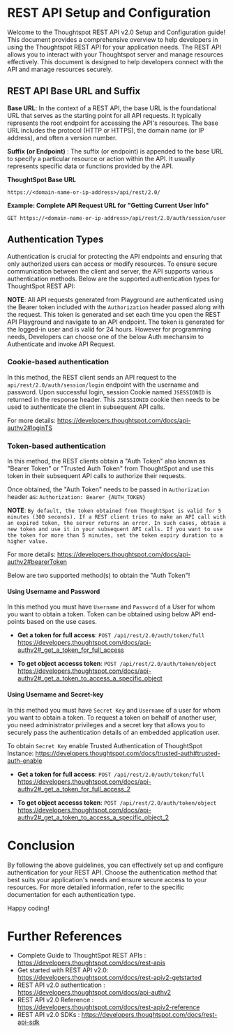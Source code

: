 # REST API Setup and Configuration
Welcome to the Thoughtspot REST API v2.0 Setup and Configuration guide! This document provides a comprehensive overview to help developers in using
the Thoughtspot REST API for your application needs. The REST API allows you to interact with your Thoughtspot server and manage resources effectively.
This document is designed to help developers connect with the API and manage resources securely.

## REST API Base URL and Suffix
**Base URL**: In the context of a REST API, the base URL is the foundational URL that serves as the starting point for all API requests.
It typically represents the root endpoint for accessing the API's resources. The base URL includes the protocol (HTTP or HTTPS), the domain name (or IP address), and
often a version number.

**Suffix (or Endpoint)** : The suffix (or endpoint) is appended to the base URL to specify a particular resource or action within the API.
It usually represents specific data or functions provided by the API.

**ThoughtSpot Base URL**
```
https://<domain-name-or-ip-address>/api/rest/2.0/
```

**Example: Complete API Request URL for "Getting Current User Info"**
```
GET https://<domain-name-or-ip-address>/api/rest/2.0/auth/session/user
```

## Authentication Types
Authentication is crucial for protecting the API endpoints and ensuring that only authorized users can access or modify resources.
To ensure secure communication between the client and server, the API supports various authentication methods. Below are the supported
authentication types for ThoughtSpot REST API:

**NOTE**: All API requests generated from Playground are authenticated using the Bearer token included with the `Authorization` header passed along with the request.
This token is generated and set each time you open the REST API Playground and navigate to an API endpoint. The token is generated for the logged-in user and is valid for 24 hours.
However for programming needs, Developers can choose one of the below Auth mechansim to Authenticate and invoke API Request.

### Cookie-based authentication
In this method, the REST client sends an API request to the `api/rest/2.0/auth/session/login` endpoint with the username and password. Upon successful login, session Cookie named `JSESSIONID` is returned in the response header. This `JSESSIONID` cookie then needs to be used to authenticate the client in subsequent API calls.

For more details: https://developers.thoughtspot.com/docs/api-authv2#loginTS


### Token-based authentication
In this method, the REST clients obtain a "Auth Token" also known as "Bearer Token" or "Trusted Auth Token" from ThoughtSpot and use this token in their subsequent API calls to authorize their requests.

Once obtained, the "Auth Token" needs to be passed in `Authorization` header as:
`Authorization: Bearer {AUTH_TOKEN}`

**NOTE**: `By default, the token obtained from ThoughtSpot is valid for 5 minutes (300 seconds). If a REST client tries to make an API call with an expired token, the server returns an error. In such cases, obtain a new token and use it in your subsequent API calls. If you want to use the token for more than 5 minutes, set the token expiry duration to a higher value.`


For more details: https://developers.thoughtspot.com/docs/api-authv2#bearerToken

Below are two supported method(s) to obtain the "Auth Token"!

#### Using Username and Password
In this method you must have `Username` and `Password` of a User for whom you want to obtain a token. Token can be obtained using below API end-points based on the use cases.

* **Get a token for full access**: `POST /api/rest/2.0/auth/token/full`
https://developers.thoughtspot.com/docs/api-authv2#_get_a_token_for_full_access

* **To get object accesss token**: `POST /api/rest/2.0/auth/token/object`
https://developers.thoughtspot.com/docs/api-authv2#_get_a_token_to_access_a_specific_object


#### Using Username and Secret-key
In this method you must have `Secret Key` and `Username` of a user for whom you want to obtain a token. To request a token on behalf of another user, you need administrator privileges and a secret key that allows you to securely pass the authentication details of an embedded application user.

To obtain `Secret Key` enable Trusted Authentication of ThoughtSpot Instance: https://developers.thoughtspot.com/docs/trusted-auth#trusted-auth-enable

* **Get a token for full access**: `POST /api/rest/2.0/auth/token/full`
https://developers.thoughtspot.com/docs/api-authv2#_get_a_token_for_full_access_2

* **To get object accesss token**: `POST /api/rest/2.0/auth/token/object`
https://developers.thoughtspot.com/docs/api-authv2#_get_a_token_to_access_a_specific_object_2

# Conclusion
By following the above guidelines, you can effectively set up and configure authentication for your REST API. Choose the authentication method that best suits
your application's needs and ensure secure access to your resources. For more detailed information, refer to the specific documentation for each authentication type.

Happy coding!

# Further References
* Complete Guide to ThoughtSpot REST APIs : https://developers.thoughtspot.com/docs/rest-apis
* Get started with REST API v2.0: https://developers.thoughtspot.com/docs/rest-apiv2-getstarted
* REST API v2.0 authentication : https://developers.thoughtspot.com/docs/api-authv2
* REST API v2.0 Reference : https://developers.thoughtspot.com/docs/rest-apiv2-reference
* REST API v2.0 SDKs : https://developers.thoughtspot.com/docs/rest-api-sdk
